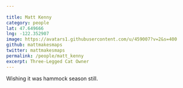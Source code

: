 ```yaml
---
 
title: Matt Kenny
category: people
lat: 47.649666
lng: -122.352907
image: https://avatars1.githubusercontent.com/u/459007?v=2&s=400
github: mattmakesmaps
twitter: mattmakesmaps
permalink: /people/matt_kenny
excerpt: Three-Legged Cat Owner
---
```


Wishing it was hammock season still.
